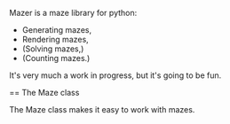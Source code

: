 Mazer is a maze library for python:

 * Generating mazes,
 * Rendering mazes,
 * (Solving mazes,)
 * (Counting mazes.)

It's very much a work in progress, but it's going to be fun.

== The Maze class

The Maze class makes it easy to work with mazes.
